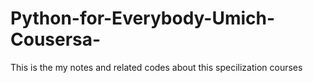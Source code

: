 # Python-for-Everybody-Umich-Cousersa-
This is the my notes and related codes about this specilization courses
